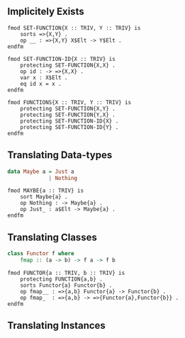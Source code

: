 

Implicitely Exists
------------------

```maude
fmod SET-FUNCTION{X :: TRIV, Y :: TRIV} is
    sorts =>{X,Y} .
    op __ : =>{X,Y} X$Elt -> Y$Elt .
endfm

fmod SET-FUNCTION-ID{X :: TRIV} is
    protecting SET-FUNCTION{X,X} .
    op id : -> =>{X,X} .
    var x : X$Elt .
    eq id x = x .
endfm

fmod FUNCTIONS{X :: TRIV, Y :: TRIV} is
    protecting SET-FUNCTION{X,Y} .
    protecting SET-FUNCTION{Y,X} .
    protecting SET-FUNCTION-ID{X} .
    protecting SET-FUNCTION-ID{Y} .
endfm
```

Translating Data-types
----------------------

```haskell
data Maybe a = Just a
             | Nothing
```

```maude
fmod MAYBE{a :: TRIV} is
    sort Maybe{a} .
    op Nothing : -> Maybe{a} .
    op Just_ : a$Elt -> Maybe{a} .
endfm
```

Translating Classes
-------------------

```haskell
class Functor f where
    fmap :: (a -> b) -> f a -> f b
```

```maude
fmod FUNCTOR{a :: TRIV, b :: TRIV} is
    protecting FUNCTION{a,b} .
    sorts Functor{a} Functor{b} .
    op fmap__ : =>{a,b} Functor{a} -> Functor{b} .
    op fmap_  : =>{a,b} -> =>{Functor{a},Functor{b}} .
endfm
```

Translating Instances
---------------------
